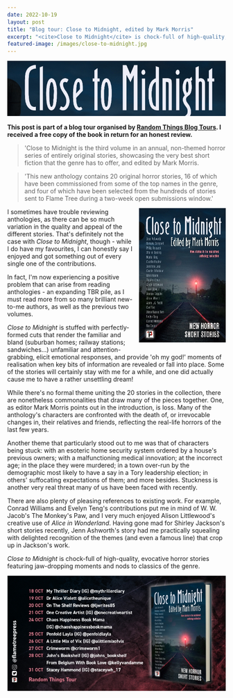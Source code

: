 ```yaml
---
date: 2022-10-19
layout: post
title: "Blog tour: Close to Midnight, edited by Mark Morris"
excerpt: "<cite>Close to Midnight</cite> is chock-full of high-quality, evocative horror stories featuring jaw-dropping moments and nods to classics of the genre."
featured-image: /images/close-to-midnight.jpg
---
```


![Close to Midnight](/images/close-to-midnight.jpg)

**This post is part of a blog tour organised by [Random Things Blog Tours](http://randomthingsthroughmyletterbox.blogspot.com/p/services-to-publishers-authors-blog.html). I received a free copy of the book in return for an honest review.**

> 'Close to Midnight is the third volume in an annual, non-themed horror series of entirely original stories, showcasing the very best short fiction that the genre has to offer, and edited by Mark Morris.

> 'This new anthology contains 20 original horror stories, 16 of which have been commissioned from some of the top names in the genre, and four of which have been selected from the hundreds of stories sent to Flame Tree during a two-week open submissions window.'

<img src="/images/close-to-midnight-200.jpg" alt="Close to Midnight" style="float: right; margin-bottom: 10px; margin-left: 10px;">

I sometimes have trouble reviewing anthologies, as there can be so much variation in the quality and appeal of the different stories. That's definitely not the case with <cite>Close to Midnight</cite>, though - while I do have my favourites, I can honestly say I enjoyed and got something out of every single one of the contributions.

In fact, I'm now experiencing a positive problem that can arise from reading anthologies - an expanding TBR pile, as I must read more from so many brilliant new-to-me authors, as well as the previous two volumes.

<cite>Close to Midnight</cite> is stuffed with perfectly-formed cuts that render the familiar and bland (suburban homes; railway stations; sandwiches...) unfamiliar and attention-grabbing, elicit emotional responses, and provide 'oh my god!' moments of realisation when key bits of information are revealed or fall into place. Some of the stories will certainly stay with me for a while, and one did actually cause me to have a rather unsettling dream!

While there's no formal theme uniting the 20 stories in the collection, there are nonetheless commonalities that draw many of the pieces together. One, as editor Mark Morris points out in the introduction, is loss. Many of the anthology's characters are confronted with the death of, or irrevocable changes in, their relatives and friends, reflecting the real-life horrors of the last few years.

Another theme that particularly stood out to me was that of characters being stuck: with an esoteric home security system ordered by a house's previous owners; with a malfunctioning medical innovation; at the incorrect age; in the place they were murdered; in a town over-run by the demographic most likely to have a say in a Tory leadership election; in others' suffocating expectations of them; and more besides. Stuckness is another very real threat many of us have been faced with recently.

There are also plenty of pleasing references to existing work. For example, Conrad Williams and Evelyn Teng's contributions put me in mind of W. W. Jacob's The Monkey's Paw, and I very much enjoyed Alison Littlewood's creative use of <cite>Alice in Wonderland</cite>. Having gone mad for Shirley Jackson's short stories recently, Jenn Ashworth's story had me practically squealing with delighted recognition of the themes (and even a famous line) that crop up in Jackson's work.

<cite>Close to Midnight</cite> is chock-full of high-quality, evocative horror stories featuring jaw-dropping moments and nods to classics of the genre.

![Close to Midnight blog tour banner](/images/close-to-midnight-banner.jpg)
